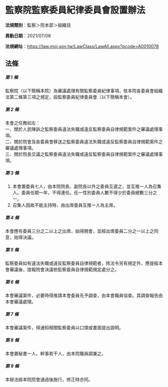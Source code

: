 # 監察院監察委員紀律委員會設置辦法

**法規類別**：監察＞院本部＞組織目

**異動日期**：2021/07/08  

**法規網址**：https://law.moj.gov.tw/LawClass/LawAll.aspx?pcode=A0010078





## 法條
##### 第 1 條
監察院（以下簡稱本院）為審議處理有關監察委員紀律事項，依本院各委員會組織法第二條第三項之規定，設監察委員紀律委員會（以下簡稱本會）。

##### 第 2 條
本會之任務如左：  
一、關於人民陳訴之監察委員違法失職或違反監察委員自律規範案件之審議處理事項。  
二、關於院會及各委員會移送之監察委員違法失職或違反監察委員自律規範案件之審議處理事項。  
三、關於院長交議之監察委員違法失職或違反監察委員自律規範案件之審議處理事項。

##### 第 3 條
1. 本會置委員七人，由本院院長、副院長以外之委員互選之，並互推一人為召集人。委員任期一年，不得連任。任一性別委員人數不得少於委員總數三分之一。
1. 召集人因故不能主持時，由出席委員互推一人為主席。

##### 第 4 條
本會應有委員三分之二以上之出席，始得開會，並經出席委員二分之一以上之同意，始得決議。

##### 第 5 條
監察委員如有違法失職或違反監察委員自律規範者，除法令另有規定外，應提經本會審議後，提報院會決議依監察委員自律規範規定處分之。

##### 第 6 條
本會審議案件，必要時得推請本會委員先予調查，由本會職員協查。其調查報告由本會審議處理。

##### 第 7 條
本會審議案件，得通知相關監察委員以口頭或書面提出說明。

##### 第 8 條
本會置秘書一人、幹事若干人，由本院職員調兼之。

##### 第 9 條
本辦法經本院院會通過後施行，修正時亦同。


